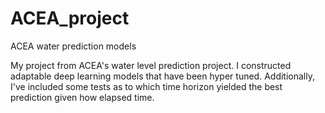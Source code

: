 # ACEA_project
ACEA water prediction models


My project from ACEA's water level prediction project. I constructed adaptable deep learning models that have been hyper tuned. Additionally, I've included some tests as to which time horizon yielded the best prediction given how elapsed time.
